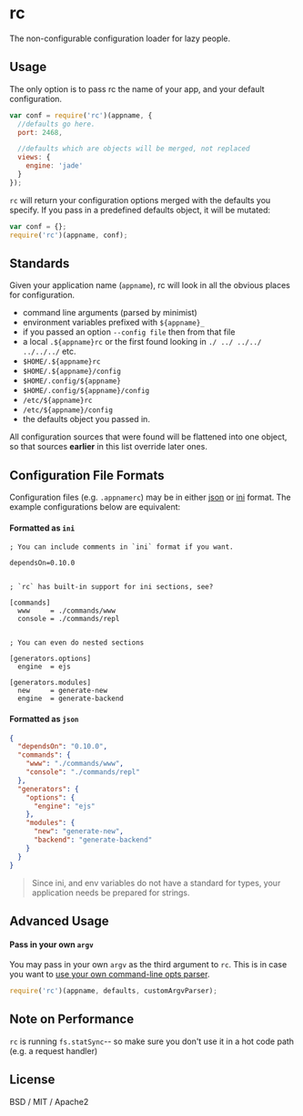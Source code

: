 # rc

The non-configurable configuration loader for lazy people.

## Usage

The only option is to pass rc the name of your app, and your default configuration.

```javascript
var conf = require('rc')(appname, {
  //defaults go here.
  port: 2468,

  //defaults which are objects will be merged, not replaced
  views: {
    engine: 'jade'
  }
});
```

`rc` will return your configuration options merged with the defaults you specify.
If you pass in a predefined defaults object, it will be mutated:

```javascript
var conf = {};
require('rc')(appname, conf);
```


## Standards

Given your application name (`appname`), rc will look in all the obvious places for configuration.

  * command line arguments (parsed by minimist)
  * environment variables prefixed with `${appname}_`
  * if you passed an option `--config file` then from that file
  * a local `.${appname}rc` or the first found looking in `./ ../ ../../ ../../../` etc.
  * `$HOME/.${appname}rc`
  * `$HOME/.${appname}/config`
  * `$HOME/.config/${appname}`
  * `$HOME/.config/${appname}/config`
  * `/etc/${appname}rc`
  * `/etc/${appname}/config`
  * the defaults object you passed in.

All configuration sources that were found will be flattened into one object,
so that sources **earlier** in this list override later ones.


## Configuration File Formats

Configuration files (e.g. `.appnamerc`) may be in either [json](http://json.org/example) or [ini](http://en.wikipedia.org/wiki/INI_file) format. The example configurations below are equivalent:


#### Formatted as `ini`

```
; You can include comments in `ini` format if you want.

dependsOn=0.10.0


; `rc` has built-in support for ini sections, see?

[commands]
  www     = ./commands/www
  console = ./commands/repl


; You can even do nested sections

[generators.options]
  engine  = ejs

[generators.modules]
  new     = generate-new
  engine  = generate-backend

```

#### Formatted as `json`

```json
{
  "dependsOn": "0.10.0",
  "commands": {
    "www": "./commands/www",
    "console": "./commands/repl"
  },
  "generators": {
    "options": {
      "engine": "ejs"
    },
    "modules": {
      "new": "generate-new",
      "backend": "generate-backend"
    }
  }
}
```


> Since ini, and env variables do not have a standard for types, your application needs be prepared for strings.



## Advanced Usage

#### Pass in your own `argv`

You may pass in your own `argv` as the third argument to `rc`.  This is in case you want to [use your own command-line opts parser](https://github.com/dominictarr/rc/pull/12).

```javascript
require('rc')(appname, defaults, customArgvParser);
```


## Note on Performance

`rc` is running `fs.statSync`-- so make sure you don't use it in a hot code path (e.g. a request handler) 


## License

BSD / MIT / Apache2

